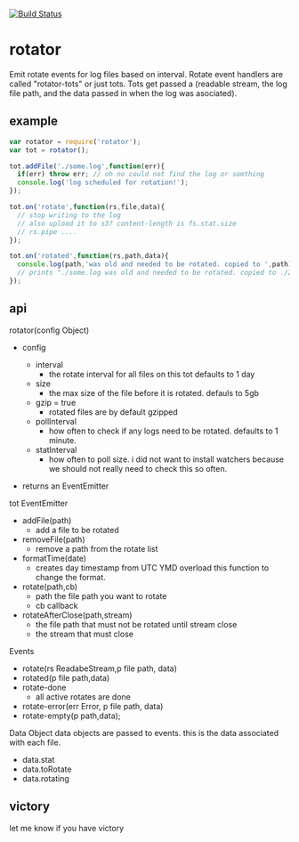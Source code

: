
[![Build Status](https://secure.travis-ci.org/soldair/node-rotator.png)](http://travis-ci.org/soldair/node-rotator)

# rotator

Emit rotate events for log files based on interval. Rotate event handlers are called "rotator-tots" or just tots. Tots get passed a (readable stream, the log file path, and the data passed in when the log was asociated).


## example

```js
var rotator = require('rotator');
var tot = rotator();

tot.addFile('./some.log',function(err){
  if(err) throw err; // oh no could not find the log or somthing
  console.log('log scheduled for rotation!');
});

tot.on('rotate',function(rs,file,data){
  // stop writing to the log
  // also upload it to s3? content-length is fs.stat.size 
  // rs.pipe ....
});

tot.on('rotated',function(rs,path,data){
  console.log(path,'was old and needed to be rotated. copied to ',path);
  // prints "./some.log was old and needed to be rotated. copied to ./20120914_some.log"
});

```

## api

rotator(config Object)
  - config
    - interval
      - the rotate interval for all files on this tot defaults to 1 day
    - size
      - the max size of the file before  it is rotated. defauls to 5gb
    - gzip = true
      - rotated files are by default gzipped
    - pollInterval
      - how often to check if any logs need to be rotated. defaults to 1 minute.
    - statInterval
      - how often to poll size. i did not want to install watchers because we should not really need to check this so often.
    
  - returns an EventEmitter

tot EventEmitter
  - addFile(path)
    - add a file to be rotated
  - removeFile(path)
    - remove a path from the rotate list
  - formatTime(date)
    - creates day timestamp from UTC YMD overload this function to change the format.
  - rotate(path,cb)
    - path the file path you want to rotate
    - cb callback
  - rotateAfterClose(path,stream)
    - the file path that must not be rotated until stream close
    - the stream that must close

Events 
  - rotate(rs ReadabeStream,p file path, data)
  - rotated(p file path,data)
  - rotate-done
    - all active rotates are done
  - rotate-error(err Error, p file path, data)
  - rotate-empty(p path,data);

Data Object
data objects are passed to events. this is the data associated with each file.
  - data.stat
  - data.toRotate
  - data.rotating

## victory

let me know if you have victory

